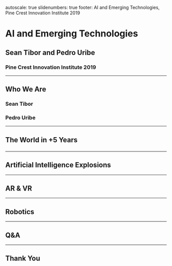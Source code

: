 autoscale: true
slidenumbers: true
footer: AI and Emerging Technologies, Pine Crest Innovation Institute 2019

# AI and Emerging Technologies
## Sean Tibor and Pedro Uribe
### Pine Crest Innovation Institute 2019

---

## Who We Are

### Sean Tibor

### Pedro Uribe

---

## The World in +5 Years

### 

---

## Artificial Intelligence Explosions

---

## AR & VR

---

## Robotics

---

## Q&A

---

## Thank You